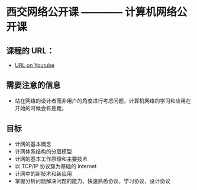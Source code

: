# 西交网络公开课 ———— 计算机网络公开课

## 课程的 URL：

- [URL on Youtube](https://www.youtube.com/watch?v=SHxmu7GexsM&list=PLk9Uu1x_z0GLStSxEgwobNv-H_br32f2E)

## 需要注意的信息
- 站在网络的设计者而非用户的角度进行考虑问题，计算机网络的学习和应用在开始的时候会有差距。

## 目标

- 计网的基本概念
- 计网体系结构的分层模型
- 计网的基本工作原理和主要技术
- 以 TCP/IP 协议簇为基础的 Internet
- 计网中的新技术和新应用
- 掌握分析问题解决问题的能力，快速熟悉协议，学习协议，设计协议